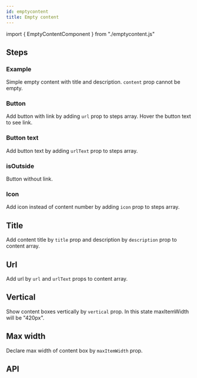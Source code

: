 ```yaml
---
id: emptycontent
title: Empty content
---
```


import { EmptyContentComponent } from "./emptycontent.js"

## Steps

### Example

<p>Simple empty content with title and description. <code>content</code> prop cannot be empty.</p>
<EmptyContentComponent type="simple"/>

### Button

<p>Add button with link by adding <code>url</code> prop to steps array. Hover the button text to see link. </p>
<EmptyContentComponent type="url"/>

### Button text

<p>Add button text by adding <code>urlText</code> prop to steps array.</p>
<EmptyContentComponent type="urltext"/>

### isOutside

<p>Button without link.</p>
<EmptyContentComponent type="out"/>

### Icon

<p>Add icon instead of content number by adding <code>icon</code> prop to steps array.</p>
<EmptyContentComponent type="icon"/>

## Title

<p>Add content title by <code>title</code> prop and description by <code>description</code> prop to content array.</p>
<EmptyContentComponent type="contentTitle"/>

## Url

<p>Add url by <code>url</code> and <code>urlText</code> props to content array.</p>
<EmptyContentComponent type="contenturl"/>

## Vertical

<p>Show content boxes vertically by <code>vertical</code> prop. In this state maxItemWidth will be "420px".</p>
<EmptyContentComponent type="vertical" value={true}/>

## Max width

<p>Declare max width of content box by <code>maxItemWidth</code> prop.</p>
<EmptyContentComponent type="max" value="300px"/>

## API

<EmptyContentComponent type="APIempty" />